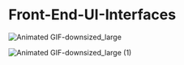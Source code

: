 # Front-End-UI-Interfaces


![Animated GIF-downsized_large](https://user-images.githubusercontent.com/62024355/87222256-fa948b00-c38f-11ea-9e1e-b64eee3c5c5f.gif)

![Animated GIF-downsized_large (1)](https://user-images.githubusercontent.com/62024355/87222504-ab4f5a00-c391-11ea-8caf-8da6c140e35a.gif)
